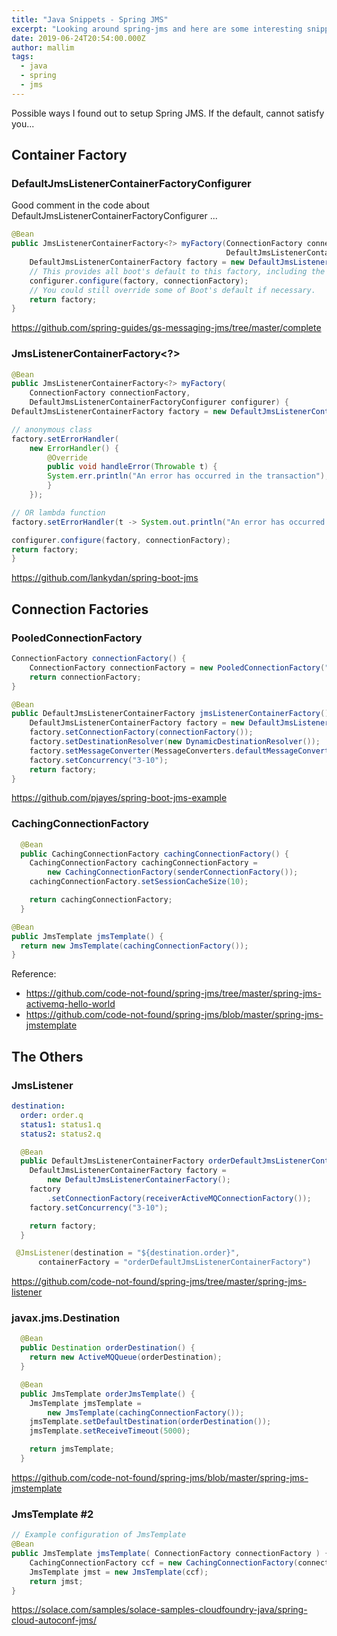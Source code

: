 ```yaml
---
title: "Java Snippets - Spring JMS"
excerpt: "Looking around spring-jms and here are some interesting snippets"
date: 2019-06-24T20:54:00.000Z
author: mallim
tags:
  - java
  - spring
  - jms
---
```


Possible ways I found out to setup Spring JMS. If the default, cannot satisfy you...

## Container Factory

### DefaultJmsListenerContainerFactoryConfigurer

Good comment in the code about DefaultJmsListenerContainerFactoryConfigurer ...

```java
@Bean
public JmsListenerContainerFactory<?> myFactory(ConnectionFactory connectionFactory,
                                                DefaultJmsListenerContainerFactoryConfigurer configurer) {
    DefaultJmsListenerContainerFactory factory = new DefaultJmsListenerContainerFactory();
    // This provides all boot's default to this factory, including the message converter
    configurer.configure(factory, connectionFactory);
    // You could still override some of Boot's default if necessary.
    return factory;
}
```

https://github.com/spring-guides/gs-messaging-jms/tree/master/complete

### JmsListenerContainerFactory<?>

```java
@Bean
public JmsListenerContainerFactory<?> myFactory(
    ConnectionFactory connectionFactory,
    DefaultJmsListenerContainerFactoryConfigurer configurer) {
DefaultJmsListenerContainerFactory factory = new DefaultJmsListenerContainerFactory();

// anonymous class
factory.setErrorHandler(
    new ErrorHandler() {
        @Override
        public void handleError(Throwable t) {
        System.err.println("An error has occurred in the transaction");
        }
    });

// OR lambda function
factory.setErrorHandler(t -> System.out.println("An error has occurred in the transaction"));

configurer.configure(factory, connectionFactory);
return factory;
}
```

https://github.com/lankydan/spring-boot-jms

## Connection Factories

### PooledConnectionFactory

```java
ConnectionFactory connectionFactory() {
    ConnectionFactory connectionFactory = new PooledConnectionFactory("tcp://localhost:61616");
    return connectionFactory;
}

@Bean
public DefaultJmsListenerContainerFactory jmsListenerContainerFactory() {
    DefaultJmsListenerContainerFactory factory = new DefaultJmsListenerContainerFactory();
    factory.setConnectionFactory(connectionFactory());
    factory.setDestinationResolver(new DynamicDestinationResolver());
    factory.setMessageConverter(MessageConverters.defaultMessageConverter());
    factory.setConcurrency("3-10");
    return factory;
}
```

https://github.com/pjayes/spring-boot-jms-example

### CachingConnectionFactory

```java
  @Bean
  public CachingConnectionFactory cachingConnectionFactory() {
    CachingConnectionFactory cachingConnectionFactory =
        new CachingConnectionFactory(senderConnectionFactory());
    cachingConnectionFactory.setSessionCacheSize(10);

    return cachingConnectionFactory;
  }

@Bean
public JmsTemplate jmsTemplate() {
  return new JmsTemplate(cachingConnectionFactory());
}
```

Reference:

- https://github.com/code-not-found/spring-jms/tree/master/spring-jms-activemq-hello-world
- https://github.com/code-not-found/spring-jms/blob/master/spring-jms-jmstemplate

## The Others

### JmsListener

```yaml
destination:
  order: order.q
  status1: status1.q
  status2: status2.q
```

```java
  @Bean
  public DefaultJmsListenerContainerFactory orderDefaultJmsListenerContainerFactory() {
    DefaultJmsListenerContainerFactory factory =
        new DefaultJmsListenerContainerFactory();
    factory
        .setConnectionFactory(receiverActiveMQConnectionFactory());
    factory.setConcurrency("3-10");

    return factory;
  }

 @JmsListener(destination = "${destination.order}",
      containerFactory = "orderDefaultJmsListenerContainerFactory")
```

https://github.com/code-not-found/spring-jms/tree/master/spring-jms-listener

### javax.jms.Destination

```java
  @Bean
  public Destination orderDestination() {
    return new ActiveMQQueue(orderDestination);
  }

  @Bean
  public JmsTemplate orderJmsTemplate() {
    JmsTemplate jmsTemplate =
        new JmsTemplate(cachingConnectionFactory());
    jmsTemplate.setDefaultDestination(orderDestination());
    jmsTemplate.setReceiveTimeout(5000);

    return jmsTemplate;
  }
```

https://github.com/code-not-found/spring-jms/blob/master/spring-jms-jmstemplate

### JmsTemplate #2

```java
// Example configuration of JmsTemplate
@Bean
public JmsTemplate jmsTemplate( ConnectionFactory connectionFactory ) {
    CachingConnectionFactory ccf = new CachingConnectionFactory(connectionFactory);
    JmsTemplate jmst = new JmsTemplate(ccf);
    return jmst;
}
```

https://solace.com/samples/solace-samples-cloudfoundry-java/spring-cloud-autoconf-jms/
